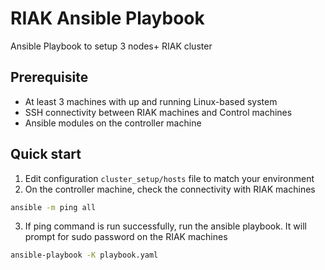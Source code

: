 # RIAK Ansible Playbook
Ansible Playbook to setup 3 nodes+ RIAK cluster

## Prerequisite
- At least 3 machines with up and running Linux-based system
- SSH connectivity between RIAK machines and Control machines
- Ansible modules on the controller machine

## Quick start
1. Edit configuration `cluster_setup/hosts` file to match your environment
2. On the controller machine, check the connectivity with RIAK machines
```bash
ansible -m ping all
```
3. If ping command is run successfully, run the ansible playbook. It will prompt for sudo password on the RIAK machines
```bash
ansible-playbook -K playbook.yaml
```
